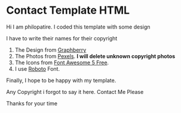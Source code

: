 # Contact Template HTML
Hi I am philopatire. I coded this template with some design

I have to write their names for their copyright

1. The Design from [Graphberry](https://www.graphberry.com/item/free-signup-form-template)
2. The Photos from  [Pexels](https://pexels.com/). **I will delete unknown copyright photos**
3. The Icons from [Font Awesome 5 Free](https://fontawesome.com/).
4. I use [Roboto](https://fonts.google.com/specimen/Roboto) Font.

Finally, I hope to be happy with my template.

Any Copyright i forgot to say it here. Contact Me Please

Thanks for your time
